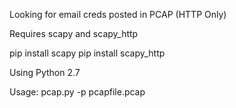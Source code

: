 Looking for email creds posted in PCAP (HTTP Only)

Requires scapy and scapy_http

pip install scapy pip install scapy_http

Using Python 2.7

Usage: pcap.py -p pcapfile.pcap
